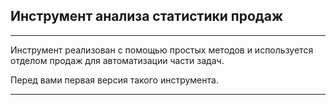 ## Инструмент анализа статистики продаж
___

Инструмент реализован с помощью простых методов и 
используется отделом продаж для автоматизации части задач.

Перед вами первая версия такого инструмента.
***